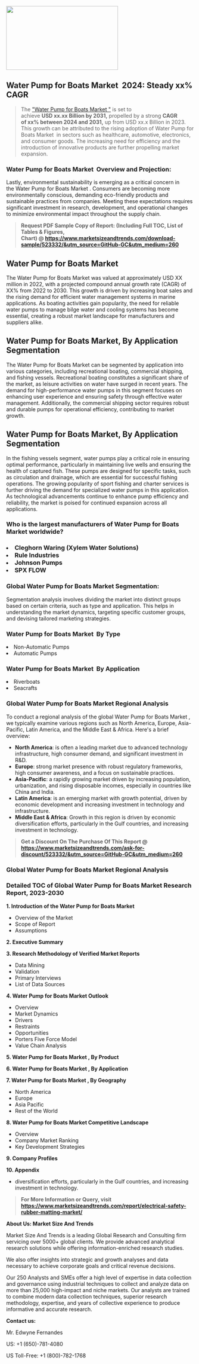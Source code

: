 <p><img class="alignnone size-medium wp-image-20088" src="https://ffe5etoiles.com/wp-content/uploads/2024/12/MST1-300x171.png" alt="" width="300" height="171" /></p><h2 id="ember46" class="ember-view reader-text-block__heading-2">Water Pump for Boats Market &nbsp;2024: Steady&nbsp;xx% CAGR</h2><blockquote id="ember47" class="ember-view reader-text-block__blockquote">The&nbsp;<a class="app-aware-link " href="https://www.marketsizeandtrends.com/download-sample/523332/&utm_source=GitHub-GC&utm_medium=260" target="_blank" data-test-app-aware-link="">"Water Pump for Boats Market "</a>&nbsp;is set to achieve&nbsp;<strong>USD&nbsp;xx.xx&nbsp;Billion by 2031,</strong>&nbsp;propelled by a strong&nbsp;<strong>CAGR of&nbsp;xx% between 2024 and 2031,</strong>&nbsp;up from USD xx.x Billion in 2023. This growth can be attributed to the rising adoption of&nbsp;Water Pump for Boats Market &nbsp;in sectors such as healthcare, automotive, electronics, and consumer goods. The increasing need for efficiency and the introduction of innovative products are further propelling market expansion.</blockquote><h3 id="ember48" class="ember-view reader-text-block__heading-3">Water Pump for Boats Market &nbsp;Overview and Projection:</h3><p id="ember49" class="ember-view reader-text-block__paragraph">Lastly, environmental sustainability is emerging as a critical concern in the&nbsp;Water Pump for Boats Market . Consumers are becoming more environmentally conscious, demanding eco-friendly products and sustainable practices from companies. Meeting these expectations requires significant investment in research, development, and operational changes to minimize environmental impact throughout the supply chain.</p><blockquote id="ember50" class="ember-view reader-text-block__blockquote"><strong>Request PDF Sample Copy of Report: (Including Full TOC, List of Tables &amp; Figures, Chart)&nbsp;@&nbsp;<strong><a href="https://www.marketsizeandtrends.com/download-sample/523332/&utm_source=GitHub-GC&utm_medium=260" target="_blank">https://www.marketsizeandtrends.com/download-sample/523332/&utm_source=GitHub-GC&utm_medium=260</a></strong></strong></blockquote><h3 class=""> <h2>Water Pump for Boats Market</h2><p>The Water Pump for Boats Market was valued at approximately USD XX million in 2022, with a projected compound annual growth rate (CAGR) of XX% from 2022 to 2030. This growth is driven by increasing boat sales and the rising demand for efficient water management systems in marine applications. As boating activities gain popularity, the need for reliable water pumps to manage bilge water and cooling systems has become essential, creating a robust market landscape for manufacturers and suppliers alike.</p><h2>Water Pump for Boats Market, By Application Segmentation</h2><p>The Water Pump for Boats Market can be segmented by application into various categories, including recreational boating, commercial shipping, and fishing vessels. Recreational boating constitutes a significant share of the market, as leisure activities on water have surged in recent years. The demand for high-performance water pumps in this segment focuses on enhancing user experience and ensuring safety through effective water management. Additionally, the commercial shipping sector requires robust and durable pumps for operational efficiency, contributing to market growth.</p><h2>Water Pump for Boats Market, By Application Segmentation</h2><p>In the fishing vessels segment, water pumps play a critical role in ensuring optimal performance, particularly in maintaining live wells and ensuring the health of captured fish. These pumps are designed for specific tasks, such as circulation and drainage, which are essential for successful fishing operations. The growing popularity of sport fishing and charter services is further driving the demand for specialized water pumps in this application. As technological advancements continue to enhance pump efficiency and reliability, the market is poised for continued expansion across all applications.</p></h3><h3 id="" class="">Who is the largest manufacturers of&nbsp;Water Pump for Boats Market worldwide?</h3><h3 class=""></Li><Li>Cleghorn Waring (Xylem Water Solutions)</Li><Li> Rule Industries</Li><Li> Johnson Pumps</Li><Li> SPX FLOW</h3><h3 id="ember53" class="ember-view reader-text-block__heading-3">Global&nbsp;Water Pump for Boats Market Segmentation:</h3><p id="ember54" class="ember-view reader-text-block__paragraph">Segmentation analysis involves dividing the market into distinct groups based on certain criteria, such as type and application. This helps in understanding the market dynamics, targeting specific customer groups, and devising tailored marketing strategies.</p><h3 id="" class="">Water Pump for Boats Market &nbsp;By Type</h3><p></Li><Li>Non-Automatic Pumps</Li><Li> Automatic Pumps</p><h3 id="" class="">Water Pump for Boats Market &nbsp;By Application</h3><p class=""></Li><Li>Riverboats</Li><Li> Seacrafts</p><h3 id="ember62" class="ember-view reader-text-block__heading-3">Global Water Pump for Boats Market Regional Analysis</h3><p id="ember63" class="ember-view reader-text-block__paragraph">To conduct a regional analysis of the global Water Pump for Boats Market , we typically examine various regions such as North America, Europe, Asia-Pacific, Latin America, and the Middle East &amp; Africa. Here's a brief overview:</p><ul><li><strong>North America</strong>: is often a leading market due to advanced technology infrastructure, high consumer demand, and significant investment in R&amp;D.</li><li><strong>Europe</strong>: strong market presence with robust regulatory frameworks, high consumer awareness, and a focus on sustainable practices.</li><li><strong>Asia-Pacific</strong>: a rapidly growing market driven by increasing population, urbanization, and rising disposable incomes, especially in countries like China and India.</li><li><strong>Latin America</strong>: is an emerging market with growth potential, driven by economic development and increasing investment in technology and infrastructure.</li><li><strong>Middle East &amp; Africa</strong>: Growth in this region is driven by economic diversification efforts, particularly in the Gulf countries, and increasing investment in technology.</li></ul><blockquote id="ember61" class="ember-view reader-text-block__blockquote"><strong>Get a Discount On The Purchase Of This Report @ <strong><a href="https://html-cleaner.com/" target="">https://www.marketsizeandtrends.com/ask-for-discount/523332/&utm_source=GitHub-GC&utm_medium=260</a></strong></strong></blockquote><h3 id="ember62" class="ember-view reader-text-block__heading-3">Global Water Pump for Boats Market Regional Analysis</h3><h3 id="" class="">Detailed TOC of Global Water Pump for Boats Market Research Report, 2023-2030</h3><p id="" class=""><strong>1. Introduction of the Water Pump for Boats Market </strong></p><ul><li>Overview of the Market</li><li>Scope of Report</li><li>Assumptions</li></ul><p id="" class=""><strong>2. Executive Summary</strong></p><p id="" class=""><strong>3. Research Methodology of Verified Market Reports</strong></p><ul><li>Data Mining</li><li>Validation</li><li>Primary Interviews</li><li>List of Data Sources</li></ul><p id="" class=""><strong>4. Water Pump for Boats Market Outlook</strong></p><ul><li>Overview</li><li>Market Dynamics</li><li>Drivers</li><li>Restraints</li><li>Opportunities</li><li>Porters Five Force Model</li><li>Value Chain Analysis</li></ul><p id="" class=""><strong>5. Water Pump for Boats Market , By Product</strong></p><p id="" class=""><strong>6. Water Pump for Boats Market , By Application</strong></p><p id="" class=""><strong>7. Water Pump for Boats Market , By Geography</strong></p><ul><li>North America</li><li>Europe</li><li>Asia Pacific</li><li>Rest of the World</li></ul><p id="" class=""><strong>8. Water Pump for Boats Market Competitive Landscape</strong></p><ul><li>Overview</li><li>Company Market Ranking</li><li>Key Development Strategies</li></ul><p id="" class=""><strong>9. Company Profiles</strong></p><p id="" class=""><strong>10. Appendix</strong></p><ul><li>diversification efforts, particularly in the Gulf countries, and increasing investment in technology.</li></ul><blockquote id="ember65" class="ember-view reader-text-block__blockquote"><strong>For More Information or Query, visit <strong><strong><a href="https://html-cleaner.com/" target="">https://www.marketsizeandtrends.com/report/electrical-safety-rubber-matting-market/</a></strong></strong></strong></blockquote><p id="" class=""><strong>About Us: Market Size And Trends</strong></p><p id="" class="">Market Size And Trends is a leading Global Research and Consulting firm servicing over 5000+ global clients. We provide advanced analytical research solutions while offering information-enriched research studies.</p><p id="" class="">We also offer insights into strategic and growth analyses and data necessary to achieve corporate goals and critical revenue decisions.</p><p id="" class="">Our 250 Analysts and SMEs offer a high level of expertise in data collection and governance using industrial techniques to collect and analyze data on more than 25,000 high-impact and niche markets. Our analysts are trained to combine modern data collection techniques, superior research methodology, expertise, and years of collective experience to produce informative and accurate research.</p><p id="" class=""><strong>Contact us:</strong></p><p id="" class="">Mr. Edwyne Fernandes</p><p id="" class="">US: +1 (650)-781-4080</p><p id="" class="">US Toll-Free: +1 (800)-782-1768</p>
